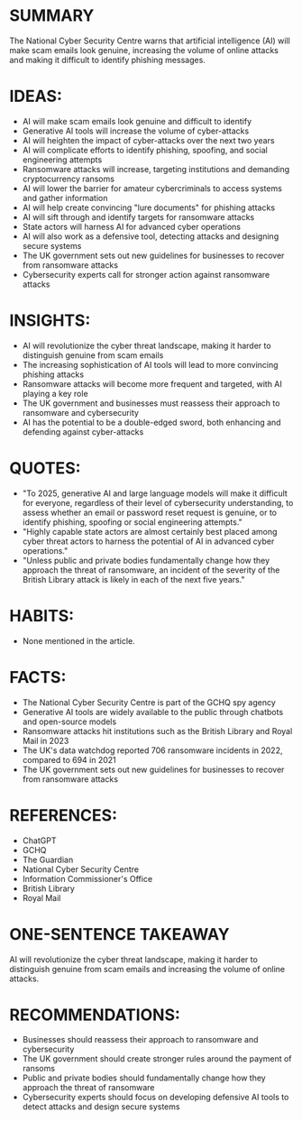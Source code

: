 # SUMMARY
The National Cyber Security Centre warns that artificial intelligence (AI) will make scam emails look genuine, increasing the volume of online attacks and making it difficult to identify phishing messages.

# IDEAS:
* AI will make scam emails look genuine and difficult to identify
* Generative AI tools will increase the volume of cyber-attacks
* AI will heighten the impact of cyber-attacks over the next two years
* AI will complicate efforts to identify phishing, spoofing, and social engineering attempts
* Ransomware attacks will increase, targeting institutions and demanding cryptocurrency ransoms
* AI will lower the barrier for amateur cybercriminals to access systems and gather information
* AI will help create convincing "lure documents" for phishing attacks
* AI will sift through and identify targets for ransomware attacks
* State actors will harness AI for advanced cyber operations
* AI will also work as a defensive tool, detecting attacks and designing secure systems
* The UK government sets out new guidelines for businesses to recover from ransomware attacks
* Cybersecurity experts call for stronger action against ransomware attacks

# INSIGHTS:
* AI will revolutionize the cyber threat landscape, making it harder to distinguish genuine from scam emails
* The increasing sophistication of AI tools will lead to more convincing phishing attacks
* Ransomware attacks will become more frequent and targeted, with AI playing a key role
* The UK government and businesses must reassess their approach to ransomware and cybersecurity
* AI has the potential to be a double-edged sword, both enhancing and defending against cyber-attacks

# QUOTES:
* "To 2025, generative AI and large language models will make it difficult for everyone, regardless of their level of cybersecurity understanding, to assess whether an email or password reset request is genuine, or to identify phishing, spoofing or social engineering attempts."
* "Highly capable state actors are almost certainly best placed among cyber threat actors to harness the potential of AI in advanced cyber operations."
* "Unless public and private bodies fundamentally change how they approach the threat of ransomware, an incident of the severity of the British Library attack is likely in each of the next five years."

# HABITS:
* None mentioned in the article.

# FACTS:
* The National Cyber Security Centre is part of the GCHQ spy agency
* Generative AI tools are widely available to the public through chatbots and open-source models
* Ransomware attacks hit institutions such as the British Library and Royal Mail in 2023
* The UK's data watchdog reported 706 ransomware incidents in 2022, compared to 694 in 2021
* The UK government sets out new guidelines for businesses to recover from ransomware attacks

# REFERENCES:
* ChatGPT
* GCHQ
* The Guardian
* National Cyber Security Centre
* Information Commissioner's Office
* British Library
* Royal Mail

# ONE-SENTENCE TAKEAWAY
AI will revolutionize the cyber threat landscape, making it harder to distinguish genuine from scam emails and increasing the volume of online attacks.

# RECOMMENDATIONS:
* Businesses should reassess their approach to ransomware and cybersecurity
* The UK government should create stronger rules around the payment of ransoms
* Public and private bodies should fundamentally change how they approach the threat of ransomware
* Cybersecurity experts should focus on developing defensive AI tools to detect attacks and design secure systems
